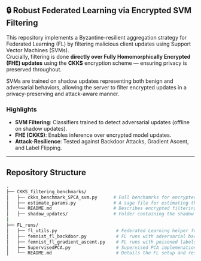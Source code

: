 ## 🔒 Robust Federated Learning via Encrypted SVM Filtering

This repository implements a Byzantine-resilient aggregation strategy for Federated Learning (FL) by filtering malicious client updates using Support Vector Machines (SVMs).  
Crucially, filtering is done **directly over Fully Homomorphically Encrypted (FHE) updates** using the **CKKS** encryption scheme — ensuring privacy is preserved throughout.

SVMs are trained on shadow updates representing both benign and adversarial behaviors, allowing the server to filter encrypted updates in a privacy-preserving and attack-aware manner.

### Highlights
-  **SVM Filtering**: Classifiers trained to detect adversarial updates (offline on shadow updates).
-  **FHE (CKKS)**: Enables inference over encrypted model updates.
-  **Attack-Resilience**: Tested against Backdoor Attacks, Gradient Ascent, and Label Flipping.

---

##  Repository Structure

```bash
.
├── CKKS_filtering_benchmarks/
│   ├── ckks_benchmark_SPCA_svm.py      # Full benchamrks for encrypted SVM inference using CKKS with the Tenseal Library https://arxiv.org/abs/2104.03152  
│   ├── estimate_params.py              # A sage file for estimating the security level of the used CKKS parameters using the lattice-estimator library :       |   |                                    https://github.com/malb/lattice-estimator
│   └── README.md                       # Describes encrypted filtering benchmarks and usage
│   ├── shadow_updates/                 # Folder containing the shadow updates used for training the SVM filters over each Byzantine behaviour (property).
|
├── FL_runs/
│   ├── fl_utils.py                      # Federated Learning helper functions for aggregation/local update/setting up malicious behaviours.
│   ├── femnist_fl_backdoor.py           # FL runs with adversarial backdoor workers
│   ├── femnist_fl_gradient_ascent.py    # FL runs with poisoned labels
│   ├── SupervisedPCA.py                 # Supervised PCA implemenation: Provides an SPCA component for the SVM filtering process.
│   └── README.md                        # Details the FL setup and results

